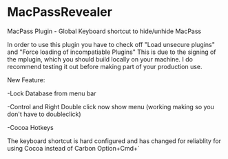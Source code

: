 # MacPassRevealer
MacPass Plugin - Global Keyboard shortcut to hide/unhide MacPass

In order to use this plugin you have to check off "Load unsecure plugins" and "Force loading of incompatiable Plugins"
This is due to the signing of the mplugin, which you should build locally on your machine. 
I do recommend testing it out before making part of your production use. 

New Feature: 

-Lock Database from menu bar

-Control and Right Double click now show menu (working making so you don't have to doubleclick)

-Cocoa Hotkeys



The keyboard shortcut is hard configured and has changed for reliablity for using Cocoa instead of Carbon
Option+Cmd+`



